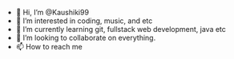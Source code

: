 - 👋 Hi, I’m @Kaushiki99
- 👀 I’m interested in coding, music, and etc
- 🌱 I’m currently learning git, fullstack web development, java etc
- 💞️ I’m looking to collaborate on everything.
- 📫 How to reach me 

<!---
Kaushiki99/Kaushiki99 is a ✨ special ✨ repository because its `README.md` (this file) appears on your GitHub profile.
You can click the Preview link to take a look at your changes.
--->
